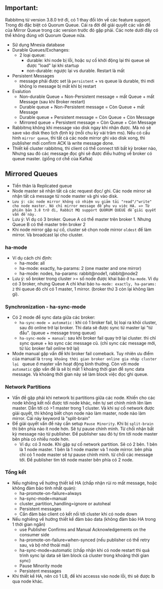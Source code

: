 ## Important:
Rabbitmq từ version 3.8.0 trở đi, có 1 thay đổi lớn về các feature support. Trong đó đặc biệt có Quorum Queue. Cái ra đời để giải quyết các vấn đề của Mirror Queue trong các version trước đó gặp phải. Các note dưới đây có thể không đúng với Quorum Queue nữa.

- Sử dụng Mnesia database
- Durable Queues/Exchanges:
    - 2 loại queue:
        - durable: khi node bị lỗi, hoặc sự cố khởi động lại thì queue sẽ được "load" lại khi startup
        - non-durable: ngược lại vs durable. Restart là mất
- Persistent Messages
    - message phải được set là `persistent` + vs queue là durable, thì mới không lo message bị mất khi bị restart
- Evalution
    - Non-durable Queue + Non-Persistent message = mất Queue + mất Message (sau khi Broker restart)
    - Durable queue + Non-Persistent message = Còn Queue + mất Message 
    - Durable queue + Persistent message = Còn Queue + Còn Message 
    - Mirrored queue + Persistent message = Còn Queue + Còn Message
- Rabbitmq không khi message vào disk ngay khi nhận được. Mà nó sẽ save vào disk theo lịch định kỳ (mỗi chu kỳ vài trăm ms). Nếu có cấu hình `mirror queue`, thì tất cả các node mirror ghi vào disk xong, thì publisher mới confirm ACK là write message done.
- Thiết kế cluster rabbitmq, thì client có thể connect tới bất kỳ broker nào, Nhưng sau đó các message đọc ghi sẽ được điều hướng về broker có queue master. (giống cơ chế của Kafka)
##  Mirrored Queues
- Tiền thân là Replicated queue
- Node master sẽ nhận tất cả các request đọc/ ghi. Các node mirror sẽ nhận tất cả message từ node master và ghi vào disk. 
- `Lưu ý: các node mirror không có nhiệm vụ giảm tải "read"/"write" cho node master. Nó chỉ mirror message để phụ vụ việc HA. => Từ phiên bản 3.8 trở đi, Rabbit MQ support QUORUM QUEUE để giải quyết vấn đề này.`
- Lưu ý: Ví dụ có 3 broker. Queue A có thể master trên broker 1. Nhưng Queue B có thể master trên broker 2
- Khi node mirror gặp sự cố, cluster sẽ chọn node mirror `oldest` để làm mirror. Và broadcast lại cho cluster.
### ha-mode
- Ví dụ cách chỉ định:
    - ha-mode: all
    - ha-mode: exactly, ha-params: 2 (one master and one mirror)
    - ha-mode: nodes, ha-params: rabbit@node1, rabbit@node2
- Lưu ý: số broker trong cluster >= số node được khai báo ở `ha-mode`. Ví dụ có 3 broker, nhưng Queue A chỉ khai báo `ha-mode: exactly, ha-params: 2` thì queue đó chỉ có 1 master, 1 mirror. (broker thứ 3 còn lại không làm gì).
### Synchronization - ha-sync-mode
- Có 2 mode để sync data giữa các broker:
    - `ha-sync-mode = automatic` : khi có 1 broker fail, bị loại ra khỏi cluster, sau đó online trở lại broker. Thì data sẽ được sync từ master lại "từ đầu". (queue + message trong queue)
    - `ha-sync-mode = manual`: sau khi broker fail quay trở lại cluster. thì chỉ sync queue + ko sync các message cũ. (chỉ sync các message mới, từ lúc broker fail online trở lại)
- Mode manual gặp vấn đề khi broker fail comeback. Tuy nhiên ưu điểm của manual là `trong khoảng thời gian broker online gia nhập cluster lại `  queue ở master vẫn hoạt động bình thường. Còn với mode `automatic` gặp vấn đề là sẽ bị mất 1 khoảng thời gian để sync data message. Và khoảng thời gian này sẽ làm block việc đọc ghi queue.

### Network Partitions
- Vấn đề gặp phải khi network bị partitions giữa các node. Khiến cho các node không kết nối được tới node khác, nên tự set chính mình lên làm master. Dẫn tới có >1 master trong 1 cluster. Và khi sự cố network được giải quyết, thì không biết chọn node nào làm master, node nào làm mirror. Cái này keyword là "split-brain"
- Để giải quyết vấn đề này cần setup `Pause Minority`. Khi bị `split-brain` thì bên phía nào ít node hơn. Sẽ tự pause chính mình. Từ chối nhận bất kỳ message nào từ publisher. Để publisher sau đó tự tìm tới node master bên phía có nhiều node hơn. 
    - Ví dụ: có 3 node. Khi gặp sự cố network partition. Sẽ có 2 bên. 1 bên là 1 node master. 1 bên là 1 node master và 1 node mirror. 
    bên phía chỉ có 1 node master sẽ tự pause chính mình. từ chối các message tới. Để publisher tìm tới node master bên phía có 2 node.

### Tổng kết
- Nếu nghiêng về hướng thiết kế HA (chấp nhận rủi ro mất message, hoặc không đảm bảo tính nhất quán):
    - ha-promote-on-failure=always
    - ha-sync-mode=manual
    - cluster_partition_handling=ignore or autoheal
    - Persistent messages
    - Cần đảm bảo client có kết nối tới cluster khi có node down
- Nếu nghiêng về hướng thiết kế đảm bảo data (không đảm bảo HA trong 1 thời gian ngắn)
    - use Publisher Confirms and Manual Acknowledgements on the consumer side
    - ha-promote-on-failure=when-synced (nếu publisher có thể retry sau, và bộ nhớ thoải mái)
    - ha-sync-mode=automatic (chấp nhận khi có node restart thì quá trình sync lại data sẽ làm block cả cluster trong khoảng thời gian sync)
    - Pause Minority mode
    - Persistent messages
- Khi thiết kế HA, nên có 1 LB, để khi accesss vào node lỗi, thì sẽ được lb qua node khác.